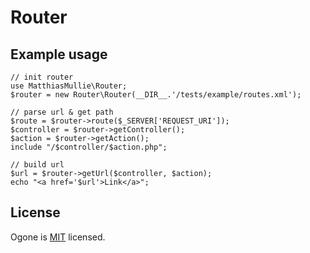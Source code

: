 # Router

## Example usage

    // init router
    use MatthiasMullie\Router;
    $router = new Router\Router(__DIR__.'/tests/example/routes.xml');

    // parse url & get path
    $route = $router->route($_SERVER['REQUEST_URI']);
    $controller = $router->getController();
    $action = $router->getAction();
    include "/$controller/$action.php";

    // build url
    $url = $router->getUrl($controller, $action);
    echo "<a href='$url'>Link</a>";

## License
Ogone is [MIT](http://opensource.org/licenses/MIT) licensed.
